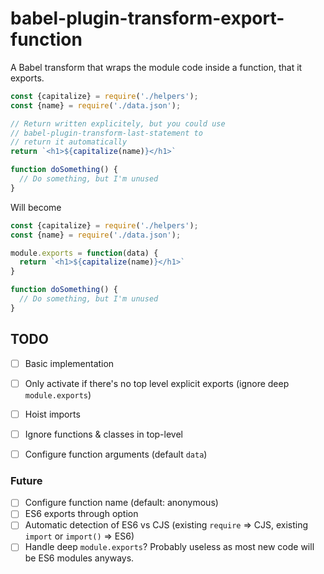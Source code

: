 babel-plugin-transform-export-function
===

A Babel transform that wraps the module code inside a function, 
that it exports.

```js
const {capitalize} = require('./helpers');
const {name} = require('./data.json');

// Return written explicitely, but you could use
// babel-plugin-transform-last-statement to
// return it automatically
return `<h1>${capitalize(name)}</h1>`

function doSomething() {
  // Do something, but I'm unused
}
```

Will become

```js
const {capitalize} = require('./helpers');
const {name} = require('./data.json');

module.exports = function(data) {
  return `<h1>${capitalize(name)}</h1>`
}

function doSomething() {
  // Do something, but I'm unused
}
```

TODO
---

- [ ] Basic implementation
- [ ] Only activate if there's no top level explicit exports (ignore deep `module.exports`)
- [ ] Hoist imports
- [ ] Ignore functions & classes in top-level
- [ ] Configure function arguments (default `data`)


### Future

- [ ] Configure function name (default: anonymous)
- [ ] ES6 exports through option
- [ ] Automatic detection of ES6 vs CJS (existing `require` => CJS, existing `import` or `import()` => ES6)
- [ ] Handle deep `module.exports`? Probably useless as most new code will be ES6 modules anyways.
